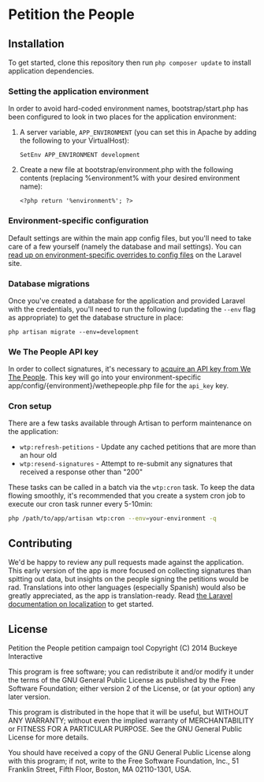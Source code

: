 # Petition the People

## Installation

To get started, clone this repository then run `php composer update` to install application dependencies.

### Setting the application environment

In order to avoid hard-coded environment names, bootstrap/start.php has been configured to look in two places for the application environment:

1. A server variable, `APP_ENVIRONMENT` (you can set this in Apache by adding the following to your VirtualHost):
    ```
    SetEnv APP_ENVIRONMENT development
    ```

2. Create a new file at bootstrap/environment.php with the following contents (replacing %environment% with your desired environment name):
    ```
    <?php return '%environment%'; ?>
    ```

### Environment-specific configuration

Default settings are within the main app config files, but you'll need to take care of a few yourself (namely the database and mail settings). You can [read up on environment-specific overrides to config files](http://laravel.com/docs/configuration) on the Laravel site.

### Database migrations

Once you've created a database for the application and provided Laravel with the credentials, you'll need to run the following (updating the `--env` flag as appropriate) to get the database structure in place:

```
php artisan migrate --env=development
```

### We The People API key

In order to collect signatures, it's necessary to [acquire an API key from We The People](#). This key will go into your environment-specific app/config/{environment}/wethepeople.php file for the `api_key` key.

### Cron setup

There are a few tasks available through Artisan to perform maintenance on the application:

* `wtp:refresh-petitions` - Update any cached petitions that are more than an hour old
* `wtp:resend-signatures` - Attempt to re-submit any signatures that received a response other than "200"

These tasks can be called in a batch via the `wtp:cron` task. To keep the data flowing smoothly, it's recommended that you create a system cron job to execute our cron task runner every 5-10min:

```bash
php /path/to/app/artisan wtp:cron --env=your-environment -q
```

## Contributing

We'd be happy to review any pull requests made against the application. This early version of the app is more focused on collecting signatures than spitting out data, but insights on the people signing the petitions would be rad. Translations into other languages (especially Spanish) would also be greatly appreciated, as the app is translation-ready. Read [the Laravel documentation on localization](http://laravel.com/docs/localization) to get started.

## License

Petition the People petition campaign tool
Copyright (C) 2014 Buckeye Interactive

This program is free software; you can redistribute it and/or modify it under the terms of the GNU General Public License as published by the Free Software Foundation; either version 2 of the License, or (at your option) any later version.

This program is distributed in the hope that it will be useful, but WITHOUT ANY WARRANTY; without even the implied warranty of MERCHANTABILITY or FITNESS FOR A PARTICULAR PURPOSE. See the GNU General Public License for more details.

You should have received a copy of the GNU General Public License along with this program; if not, write to the Free Software Foundation, Inc., 51 Franklin Street, Fifth Floor, Boston, MA  02110-1301, USA.